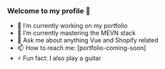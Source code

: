 ### Welcome to my profile 👋

- 🔭 I’m currently working on my portfolio
- 🌱 I’m currently mastering the MEVN stack
- 💬 Ask me about anything Vue and Shopify related
- 📫 How to reach me: [portfolio-coming-soon]
- ⚡ Fun fact: I also play a guitar
